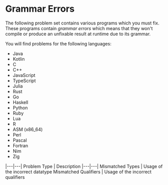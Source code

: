 # Grammar Errors
The following problem set contains various programs which you must fix.
These programs contain *grammar errors* which means that they won't compile or
produce an unfixable result at runtime due to its grammar.

You will find problems for the following languages:
- Java
- Kotlin
- C
- C++
- JavaScript
- TypeScript
- Julia
- Rust
- Go
- Haskell
- Python
- Ruby
- Lua
- R
- ASM (x86_64)
- Perl
- Pascal
- Fortran
- Nim
- Zig

|---|---|
Problem Type | Description
|---|---|
Mismatched Types | Usage of the incorrect datatype
Mismatched Qualifiers | Usage of the incorrect qualifiers

